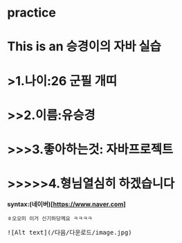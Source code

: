 # practice
# This is an 승경이의 자바 실습
# >1.나이:26 군필 개띠
# >>2.이름:유승경 
# >>>3.좋아하는것: 자바프로젝트
# >>>>>4.형님열심히 하겠습니다
**syntax:(네이버)[https://www.naver.com]**

<pre><code>ㅎ오오미 이거 신기하당께요 ㅋㅋㅋㅋ</code><pre>
![Alt text](/다음/다운로드/image.jpg)

